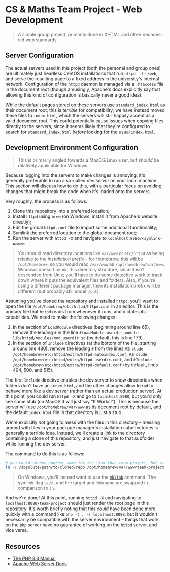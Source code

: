 # CS & Maths Team Project - Web Development
> A simple group project, primarily done in XHTML and other decades-old web standards.

## Server Configuration
The actual servers used in this project (both the personal and group ones) are ultimately just headless CentOS installations that run `httpd -d ~/web`, and serve the resulting page to a fixed address in the university's internal network. Configuration of the `httpd` daemon is managed via a `.htaccess` file in the document root (though amusingly, Apache's docs explicitly say that allowing this kind of configuration is basically never a good idea).

While the default pages stored on these servers use `standard_index.html` as their document root, this is _terrible_ for compatibility; we have instead moved these files to `index.html`, which the servers will still happily accept as a valid document root. This could potentially cause issues when copying files directly to the servers, since it seems likely that they're configured to search for `standard_index.html` _before_ looking for the usual `index.html`.

## Development Environment Configuration
> This is primarily angled towards a MacOS/Linux user, but _should_ be relatively applicable for Windows.

Because logging into the servers to make changes is annoying, it's generally preferable to run a so-called _dev server_ on your local machine. This section will discuss how to do this, with a particular focus on avoiding changes that might break the code when it's loaded onto the servers.

Very roughly, the process is as follows:
1. Clone this repository into a preferred location;
2. Install `httpd` using `brew` (on Windows, install it from Apache's website directly);
3. Edit the global `httpd.conf` file to import some additional functionality;
4. Symlink the preferred location to the global document root;
5. Run the server with `httpd -X` and navigate to `localhost:8080/<symlink-name>`.

> You should read directory locations like `var/www` or `etc/httpd` as being relative to the _installation prefix_ – for Homebrew, this will be `/opt/homebrew`, so you would read `/var/www` as `/opt/homebrew/var/www`. Windows doesn't mimic this directory structure, since it isn't descended from Unix; you'll have to do some detective work to track down where it puts the equivalent files and folders. Also, if you're using a different package manager, then its installation prefix will be different (but probably still under `/opt`).

Assuming you've cloned the repository and installed `httpd`, you'll want to open the file `/opt/homebrew/etc/httpd/httpd.conf` in an editor. This is the primary file that `httpd` reads from whenever it runs, and dictates its capabilities. We need to make the following changes:
1. In the section of `LoadModule` directives (beginning around line 65), remove the leading `#` in the line `#LoadModule userdir_module lib/httpd/modules/mod_userdir.so` (by default, this is line 179).
2. In the section of `Include` directives (at the bottom of the file, starting around line 480), remove the leading `#` from the lines `#Include /opt/homebrew/etc/httpd/extra/httpd-autoindex.conf`, `#Include /opt/homebrew/etc/httpd/extra/httpd-userdir.conf`, and `#Include /opt/homebrew/etc/httpd/extra/httpd-default.conf` (by default, lines 494, 500, and 515).

The first `Include` directive enables the dev server to show directories when folders don't have an `index.html`, and the other changes allow `httpd` to behave more like a dev server (rather than an actual production server). At this point, you could run `httpd -X` and go to `localhost:8080`, but you'd only see some stub (on MacOS it will just say "It Works!"). This is because the server will use `/opt/homebrew/var/www` as its document root by default, and the default `index.html` file in that directory is just a stub.

We're explicitly _not_ going to mess with the files in this directory – messing around with files in your package manager's installation subdirectories is generally a terrible idea. Instead, we'll create a link to the directory containing a clone of this repository, and just navigate to that subfolder while running the dev server.

The command to do this is as follows:
```sh
# you could choose another name for the link than team-project, but it *must* have no spaces
ln -s /absolute/path/to/cloned/repo /opt/homebrew/var/www/team-project
```

> On Windows, you'll instead want to use the [`mklink`](https://learn.microsoft.com/en-us/windows-server/administration/windows-commands/mklink) command. The symlink flag is `/d`, and the target and linkname are swapped in comparison to `ln`.

And we're done! At this point, running `httpd -X` and navigating to `localhost:8080/team-project` should just render the root page in this repository. It's worth briefly noting that this _could_ have been done more quickly with a command like `php -t . -s localhost:8080`, but it wouldn't necessarily be compatible with the server environment – things that work on the `php` server have no guarantee of working on the `httpd` server, and vice versa.

## Resources
- [The PHP 8.3 Manual](https://www.php.net/manual/en/)
- [Apache Web Server Docs](https://httpd.apache.org/docs/2.4/)

